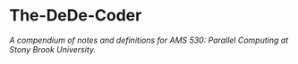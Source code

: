 # The-DeDe-Coder
_A compendium of notes and definitions for AMS 530: Parallel Computing at Stony Brook University._
